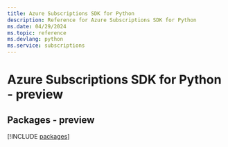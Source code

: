 ```yaml
---
title: Azure Subscriptions SDK for Python
description: Reference for Azure Subscriptions SDK for Python
ms.date: 04/29/2024
ms.topic: reference
ms.devlang: python
ms.service: subscriptions
---
```

# Azure Subscriptions SDK for Python - preview
## Packages - preview
[!INCLUDE [packages](subscriptions-index.md)]